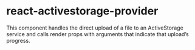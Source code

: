 # react-activestorage-provider

This component handles the direct upload of a file to an ActiveStorage service and calls render props with arguments that indicate that upload’s progress.
